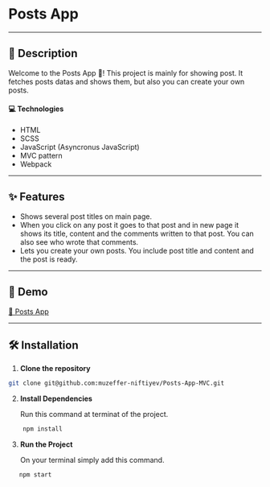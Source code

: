 # Posts App

---

## 📝 Description

Welcome to the Posts App 🤩!
This project is mainly for showing post. It fetches posts datas and shows them, but also you can create your own posts.

#### 💻 Technologies

- HTML
- SCSS
- JavaScript (Asyncronus JavaScript)
- MVC pattern
- Webpack

---

## ✨ Features

- Shows several post titles on main page.
- When you click on any post it goes to that post and in new page it shows its title, content and the comments written to that post. You can also see who wrote that comments.
- Lets you create your own posts. You include post title and content and the post is ready.

---

## 🚀 Demo

[🔗 Posts App](https://posts-app-01.netlify.app)

---

## 🛠 Installation

1. **Clone the repository**

```bash
git clone git@github.com:muzeffer-niftiyev/Posts-App-MVC.git
```

2. **Install Dependencies**
   
   Run this command at terminat of the project.

```bash
    npm install
```

3. **Run the Project**
   
   On your terminal simply add this command.

```bash
   npm start
```

